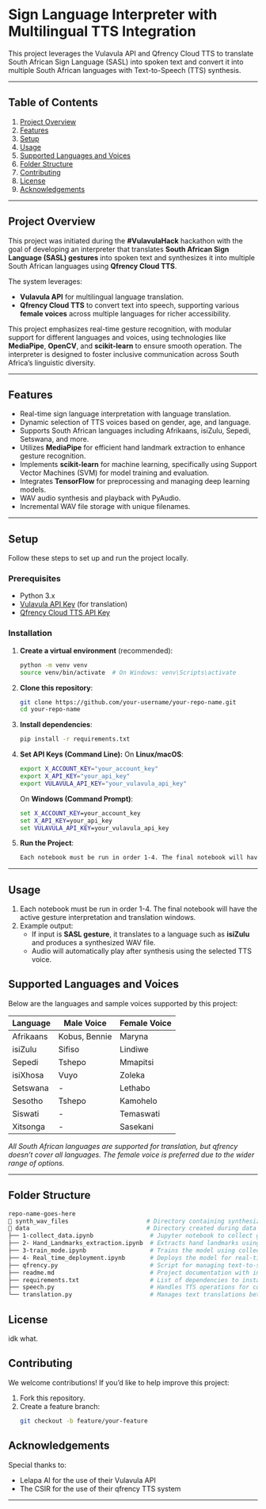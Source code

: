 # **Sign Language Interpreter with Multilingual TTS Integration**  
This project leverages the Vulavula API and Qfrency Cloud TTS to translate South African Sign Language (SASL) into spoken text and convert it into multiple South African languages with Text-to-Speech (TTS) synthesis.

---

## **Table of Contents**
1. [Project Overview](#project-overview)  
2. [Features](#features)  
3. [Setup](#setup)  
4. [Usage](#usage)  
5. [Supported Languages and Voices](#supported-languages-and-voices)  
6. [Folder Structure](#folder-structure)  
7. [Contributing](#contributing)  
8. [License](#license)  
9. [Acknowledgements](#acknowledgements)  

---

## **Project Overview**  
This project was initiated during the **#VulavulaHack** hackathon with the goal of developing an interpreter that translates **South African Sign Language (SASL) gestures** into spoken text and synthesizes it into multiple South African languages using **Qfrency Cloud TTS**. 

The system leverages:
- **Vulavula API** for multilingual language translation.  
- **Qfrency Cloud TTS** to convert text into speech, supporting various **female voices** across multiple languages for richer accessibility.

This project emphasizes real-time gesture recognition, with modular support for different languages and voices, using technologies like **MediaPipe**, **OpenCV**, and **scikit-learn** to ensure smooth operation. The interpreter is designed to foster inclusive communication across South Africa’s linguistic diversity.


---
## **Features**  
- Real-time sign language interpretation with language translation.  
- Dynamic selection of TTS voices based on gender, age, and language.  
- Supports South African languages including Afrikaans, isiZulu, Sepedi, Setswana, and more.  
- Utilizes **MediaPipe** for efficient hand landmark extraction to enhance gesture recognition.  
- Implements **scikit-learn** for machine learning, specifically using Support Vector Machines (SVM) for model training and evaluation.  
- Integrates **TensorFlow** for preprocessing and managing deep learning models.  
- WAV audio synthesis and playback with PyAudio.  
- Incremental WAV file storage with unique filenames.  

---

## **Setup**  
Follow these steps to set up and run the project locally.

### Prerequisites  
- Python 3.x  
- [Vulavula API Key](https://lelapa.ai) (for translation)  
- [Qfrency Cloud TTS API Key](https://qfrency.com)  

### Installation  

1. **Create a virtual environment** (recommended):
    ```bash
    python -m venv venv
    source venv/bin/activate  # On Windows: venv\Scripts\activate
    ```

2. **Clone this repository**:  
    ```bash
    git clone https://github.com/your-username/your-repo-name.git
    cd your-repo-name
    ```

3. **Install dependencies**:
    ```bash
    pip install -r requirements.txt
    ```

4. **Set API Keys (Command Line):**
    On **Linux/macOS**:
    ```bash
    export X_ACCOUNT_KEY="your_account_key"
    export X_API_KEY="your_api_key"
    export VULAVULA_API_KEY="your_vulavula_api_key"
    ```

    On **Windows (Command Prompt)**:
    ```cmd
    set X_ACCOUNT_KEY=your_account_key
    set X_API_KEY=your_api_key
    set VULAVULA_API_KEY=your_vulavula_api_key
    ```

5. **Run the Project**:
    ```bash
    Each notebook must be run in order 1-4. The final notebook will have the active gesture interpretation and translation windows.
    ```


---

## **Usage**  
1. Each notebook must be run in order 1-4. The final notebook will have the active gesture interpretation and translation windows. 
2. Example output:  
   - If input is **SASL gesture**, it translates to a language such as **isiZulu** and produces a synthesized WAV file.  
   - Audio will automatically play after synthesis using the selected TTS voice.


## **Supported Languages and Voices**  
Below are the languages and sample voices supported by this project:  

| **Language** | **Male Voice**  | **Female Voice** |  
|--------------|-----------------|------------------|  
| Afrikaans    | Kobus, Bennie   | Maryna           |  
| isiZulu      | Sifiso          | Lindiwe          |  
| Sepedi       | Tshepo          | Mmapitsi         |  
| isiXhosa     | Vuyo            | Zoleka           |  
| Setswana     |      -          | Lethabo          |  
| Sesotho      | Tshepo          | Kamohelo         |  
| Siswati      |      -          | Temaswati        |  
| Xitsonga     |      -          | Sasekani         |  

*All South African languages are supported for translation, but qfrency doesn’t cover all languages. The female voice is preferred due to the wider range of options.*  

---

## **Folder Structure**  
```bash
repo-name-goes-here  
📂 synth_wav_files                      # Directory containing synthesized WAV audio files  
📂 data                                 # Directory created during data collection  
├── 1-collect_data.ipynb                # Jupyter notebook to collect gesture data for training the model  
├── 2- Hand_Landmarks_extraction.ipynb  # Extracts hand landmarks using MediaPipe or similar tools  
├── 3-train_mode.ipynb                  # Trains the model using collected data and SVM or other ML techniques  
├── 4- Real_time_deployment.ipynb       # Deploys the model for real-time gesture recognition and translation  
├── qfrency.py                          # Script for managing text-to-speech (TTS) frequency or voice settings  
├── readme.md                           # Project documentation with instructions, dependencies, and usage  
├── requirements.txt                    # List of dependencies to install (useful for setting up the environment)  
├── speech.py                           # Handles TTS operations for converting text to spoken audio  
└── translation.py                      # Manages text translations between supported languages  
```

## License
idk what. 

## **Contributing**  
We welcome contributions! If you’d like to help improve this project:  
1. Fork this repository.  
2. Create a feature branch:  
   ```bash
   git checkout -b feature/your-feature
## Acknowledgements
Special thanks to:
* Lelapa AI for the use of their Vulavula API
* The CSIR for the use of their qfrency TTS system


---

